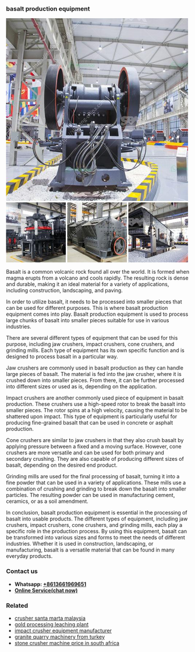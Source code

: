 <h3>basalt production equipment</h3><img src='1708309182.jpg' alt=''><p>Basalt is a common volcanic rock found all over the world. It is formed when magma erupts from a volcano and cools rapidly. The resulting rock is dense and durable, making it an ideal material for a variety of applications, including construction, landscaping, and paving.</p><p>In order to utilize basalt, it needs to be processed into smaller pieces that can be used for different purposes. This is where basalt production equipment comes into play. Basalt production equipment is used to process large chunks of basalt into smaller pieces suitable for use in various industries.</p><p>There are several different types of equipment that can be used for this purpose, including jaw crushers, impact crushers, cone crushers, and grinding mills. Each type of equipment has its own specific function and is designed to process basalt in a particular way.</p><p>Jaw crushers are commonly used in basalt production as they can handle large pieces of basalt. The material is fed into the jaw crusher, where it is crushed down into smaller pieces. From there, it can be further processed into different sizes or used as is, depending on the application.</p><p>Impact crushers are another commonly used piece of equipment in basalt production. These crushers use a high-speed rotor to break the basalt into smaller pieces. The rotor spins at a high velocity, causing the material to be shattered upon impact. This type of equipment is particularly useful for producing fine-grained basalt that can be used in concrete or asphalt production.</p><p>Cone crushers are similar to jaw crushers in that they also crush basalt by applying pressure between a fixed and a moving surface. However, cone crushers are more versatile and can be used for both primary and secondary crushing. They are also capable of producing different sizes of basalt, depending on the desired end product.</p><p>Grinding mills are used for the final processing of basalt, turning it into a fine powder that can be used in a variety of applications. These mills use a combination of crushing and grinding to break down the basalt into smaller particles. The resulting powder can be used in manufacturing cement, ceramics, or as a soil amendment.</p><p>In conclusion, basalt production equipment is essential in the processing of basalt into usable products. The different types of equipment, including jaw crushers, impact crushers, cone crushers, and grinding mills, each play a specific role in the production process. By using this equipment, basalt can be transformed into various sizes and forms to meet the needs of different industries. Whether it is used in construction, landscaping, or manufacturing, basalt is a versatile material that can be found in many everyday products.</p><h3>Contact us</h3><ul><li><strong>Whatsapp:&nbsp;<a href="https://wa.me/8613661969651">+8613661969651</a></strong></li><li><a href="https://swt.shibang-china.com/?git&amp;zhl&amp;basalt production equipment"><strong>Online Service(chat now)</strong></a></li></ul><h3>Related</h3><ul><li><a href='crusher santa marta malaysia.md'>crusher santa marta malaysia</a></li><li><a href='gold processing leaching plant.md'>gold processing leaching plant</a></li><li><a href='impact crusher equipment manufacturer.md'>impact crusher equipment manufacturer</a></li><li><a href='granite quarry machinery from turkey.md'>granite quarry machinery from turkey</a></li><li><a href='stone crusher machine price in south africa.md'>stone crusher machine price in south africa</a></li></ul>